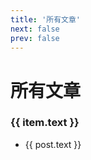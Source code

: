 ```yaml
---
title: '所有文章'
next: false
prev: false
---
```


<script setup>
  import { data as posts } from './vue-articles/post.data.js'
  import { useData } from 'vitepress'

  let sidebar = useData().theme.getter().sidebar
  sidebar = sidebar.slice(1)
</script>
<h1>所有文章</h1>
<div v-for="item in sidebar">
  <h3>{{ item.text }}</h3>
  <ul>
    <li v-for="post in item.items">
      <a :href="post.link">{{ post.text }}</a>
    </li>
  </ul>
</div>
